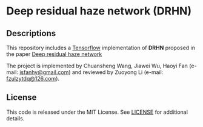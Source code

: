 # Deep residual haze network (DRHN)


## Descriptions
This repository includes a [Tensorflow](https://www.tensorflow.org/) implementation of **DRHN** proposed in the paper [Deep residual haze network](https://github.com/fpklipic/DRHN)

The project is implemented by Chuansheng Wang, Jiawei Wu, Haoyi Fan (e-mail: isfanhy@gmail.com) and reviewed by Zuoyong Li (e-mail: fzulzytdq@126.com).



## License
This code is released under the MIT License. See [LICENSE](LICENSE) for additional details.


